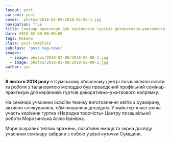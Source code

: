 ```yaml
---
layout: post
current: post
cover:  photos/2018-02-08/2018-02-08-1.jpg
navigation: True
title: Cемінар-практикум для керівників гуртків декоративно-ужиткового напрямку
date: 2018-02-08 00:00:00
tags: Новини
class: post-template
subclass: 'post tag-news'
images:
  - image: photos/2018-02-08/2018-02-08-1.jpg
  - image: photos/2018-02-08/2018-02-08-2.jpg
author: cpr
---
```


**8 лютого 2018 року** в Сумському обласному центрі позашкільної освіти та роботи з талановитою молоддю був проведений профільний семінар-практикум для керівників гуртків декоративно-ужиткового напрямку.

На семінарі учасники освоїли техніку виготовлення квітів з фуамірану, активно спілкувалися, обмінювалися досвідом. У майстер-класі взяла участь керівник гуртка «Народна творчість» Центру позашкільної роботи Морозинська Аліна Іванівна.

Море яскравих теплих вражень, позитивні емоції та зерна досвіду учасники семінару забрали з собою у різні куточки Сумщини.
